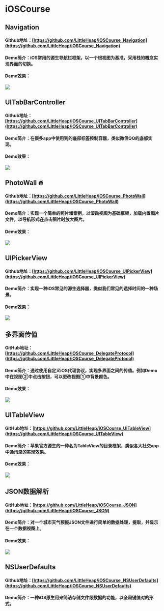 # iOSCourse
## Navigation
#### Github地址：[https://github.com/LittleHeap/iOSCourse_Navigation](https://github.com/LittleHeap/iOSCourse_Navigation)
#### Demo简介：iOS常用的源生导航栏框架，以一个根视图为基准，采用栈的概念实现界面的切换。
#### Demo效果：
![](https://github.com/LittleHeap/iOSCourse_Navigation/blob/master/NavigationUITests/show.gif)
<br>
## UITabBarController
#### Github地址：[https://github.com/LittleHeap/iOSCourse_UITabBarController](https://github.com/LittleHeap/iOSCourse_UITabBarController)
#### Demo简介：在很多app中使用到的底部标签控制容器，类似微信QQ的底部实现。
#### Demo效果：
![](https://github.com/LittleHeap/iOSCourse_UITabBarController/blob/master/UITabBarControllerUITests/demo.gif)
<br>
## PhotoWall :fire:
#### Github地址：[https://github.com/LittleHeap/iOSCourse_PhotoWall](https://github.com/LittleHeap/iOSCourse_PhotoWall)
#### Demo简介：实现一个简单的照片墙案例，以滚动视图为基础框架，加载内置图片文件，以导航形式在点击图片时放大图片。
#### Demo效果：
![](https://github.com/LittleHeap/iOSCourse_PhotoWall/blob/master/PhotoWallUITests/demo.gif)
<br>
## UIPickerView
#### Github地址：[https://github.com/LittleHeap/iOSCourse_UIPickerView](https://github.com/LittleHeap/iOSCourse_UIPickerView)
#### Demo简介：实现一种iOS常见的源生选择器，类似我们常见的选择时间的一种场景。
#### Demo效果：
![](https://github.com/LittleHeap/iOSCourse_UIPickerView/blob/master/UIPickerViewUITests/demo.gif)
<br>
## 多界面传值
#### GitHub地址：[https://github.com/LittleHeap/iOSCourse_DelegateProtocol](https://github.com/LittleHeap/iOSCourse_DelegateProtocol)
#### Demo简介：通过使用自定义iOS代理协议，实现多界面之间的传值。例如Demo中在视图②中点击按钮，可以更改视图①中背景颜色。
#### Demo效果：
![](https://github.com/LittleHeap/iOSCourse_DelegateProtocol/blob/master/多界面传值UITests/demo.gif)
<br>
## UITableView
#### GitHub地址：[https://github.com/LittleHeap/iOSCourse_UITableView](https://github.com/LittleHeap/iOSCourse_UITableView)
#### Demo简介：苹果官方源生的一种名为TableView的目录框架，类似各大社交app中通讯录的实现效果。
#### Demo效果：
![](https://github.com/LittleHeap/iOSCourse_UITableView/blob/master/UITableViewUITests/demo.gif)
<br>
## JSON数据解析
#### GitHub地址：[https://github.com/LittleHeap/iOSCourse_JSON](https://github.com/LittleHeap/iOSCourse_JSON)
#### Demo简介：对一个城市天气预报JSON文件进行简单的数据处理，提取，并显示在一个数据视图上。
#### Demo效果：
![](https://github.com/LittleHeap/iOSCourse_JSON/blob/master/JSONUITests/image.png)
<br>
## NSUserDefaults
#### Github地址：[https://github.com/LittleHeap/iOSCourse_NSUserDefaults](https://github.com/LittleHeap/iOSCourse_NSUserDefaults)
#### Demo简介：一种iOS原生用来简洁存储文件级数据的功能，以全局键值对的形式。

